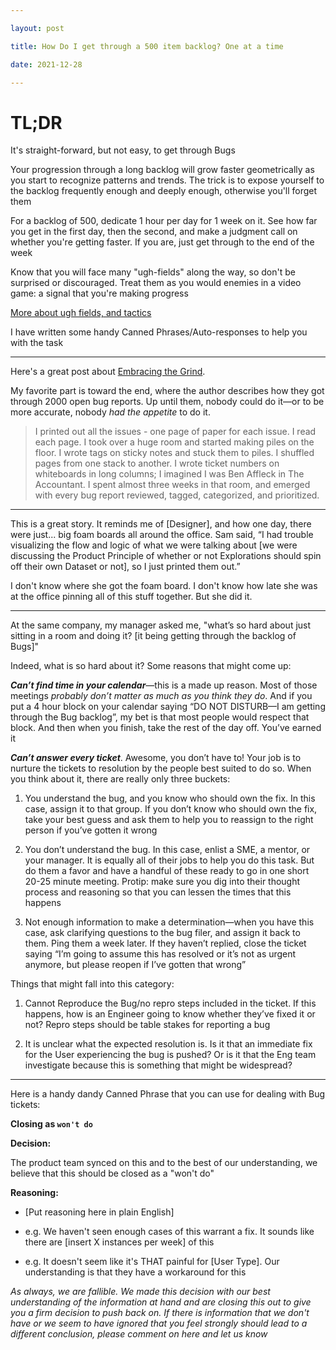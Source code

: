 ```yaml
---

layout: post

title: How Do I get through a 500 item backlog? One at a time

date: 2021-12-28

---
```




# TL;DR

It's straight-forward, but not easy, to get through Bugs



Your progression through a long backlog will grow faster geometrically as you start to recognize patterns and trends. The trick is to expose yourself to the backlog frequently enough and deeply enough, otherwise you'll forget them



For a backlog of 500, dedicate 1 hour per day for 1 week on it. See how far you get in the first day, then the second, and make a judgment call on whether you're getting faster. If you are, just get through to the end of the week



Know that you will face many "ugh-fields" <span class="sidenote-number"></span> along the way, so don't be surprised or discouraged. Treat them as you would enemies in a video game: a signal that you're making progress

<span class="sidenote"><a href="https://www.lesswrong.com/posts/EFQ3F6kmt4WHXRqik/ugh-fields">More about ugh fields, and tactics</a></span>



I have written some handy Canned Phrases/Auto-responses to help you with the task



----



Here's a great post about [Embracing the Grind](https://jacobian.org/2021/apr/7/embrace-the-grind/). 



My favorite part is toward the end, where the author describes how they got through 2000 open bug reports. Up until them, nobody could do it—or to be more accurate, nobody *had the appetite* to do it.



> I printed out all the issues - one page of paper for each issue. I read each page. I took over a huge room and started making piles on the floor. I wrote tags on sticky notes and stuck them to piles. I shuffled pages from one stack to another. I wrote ticket numbers on whiteboards in long columns; I imagined I was Ben Affleck in The Accountant. I spent almost three weeks in that room, and emerged with every bug report reviewed, tagged, categorized, and prioritized.





----





This is a great story. It reminds me of [Designer], and how one day, there were just... big foam boards all around the office. Sam said, “I had trouble visualizing the flow and logic of what we were talking about \[we were discussing the Product Principle of whether or not Explorations should spin off their own Dataset or not], so I just printed them out.”



I don't know where she got the foam board. I don't know how late she was at the office pinning all of this stuff together. But she did it.





----





At the same company, my manager asked me, "what’s so hard about just sitting in a room and doing it? \[it being getting through the backlog of Bugs]"



Indeed, what is so hard about it? Some reasons that might come up:



***Can’t find time in your calendar***—this is a made up reason. Most of those meetings *probably don’t matter as much as you think they do*. And if you put a 4 hour block on your calendar saying “DO NOT DISTURB—I am getting through the Bug backlog”, my bet is that most people would respect that block. And then when you finish, take the rest of the day off. You’ve earned it



***Can’t answer every ticket***. Awesome, you don’t have to! Your job is to nurture the tickets to resolution by the people best suited to do so. When you think about it, there are really only three buckets:



1. You understand the bug, and you know who should own the fix. In this case, assign it to that group. If you don’t know who should own the fix, take your best guess and ask them to help you to reassign to the right person if you’ve gotten it wrong



2. You don’t understand the bug. In this case, enlist a SME, a mentor, or your manager. It is equally all of their jobs to help you do this task. But do them a favor and have a handful of these ready to go in one short 20-25 minute meeting. Protip: make sure you dig into their thought process and reasoning so that you can lessen the times that this happens



3. Not enough information to make a determination—when you have this case, ask  clarifying questions to the bug filer, and assign it back to them. Ping them a week later. If they haven’t replied, close the ticket saying “I’m going to assume this has resolved or it’s not as urgent anymore, but please reopen if I’ve gotten that wrong”



Things that might fall into this category:



1. Cannot Reproduce the Bug/no repro steps included in the ticket. If this happens, how is an Engineer going to know whether they’ve fixed it or not? Repro steps should be table stakes for reporting a bug



2. It is unclear what the expected resolution is. Is it that an immediate fix for the User experiencing the bug is pushed? Or is it that the Eng team investigate because this is something that might be widespread?





-----





Here is a handy dandy Canned Phrase that you can use for dealing with Bug tickets:



__Closing as `won't do`__



**Decision:**



The product team synced on this and to the best of our understanding, we believe that this should be closed as a "won't do"



**Reasoning:**



- \[Put reasoning here in plain English]

- e.g. We haven't seen enough cases of this warrant a fix. It sounds like there are \[insert X instances per week] of this

- e.g. It doesn't seem like it's THAT painful for \[User Type]. Our understanding is that they have a workaround for this



*As always, we are fallible. We made this decision with our best understanding of the information at hand and are closing this out to give you a firm decision to push back on. If there is information that we don't have or we seem to have ignored that you feel strongly should lead to a different conclusion, please comment on here and let us know*







